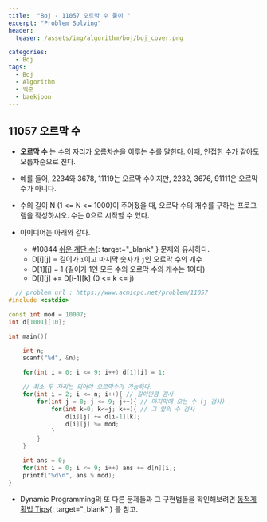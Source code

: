 ```yaml
---
title:  "Boj - 11057 오르막 수 풀이 "
excerpt: "Problem Solving"
header:
  teaser: /assets/img/algorithm/boj/boj_cover.png

categories:
  - Boj
tags:
  - Boj
  - Algorithm
  - 백준
  - baekjoon
---
```

## 11057 오르막 수

- __오르막 수__ 는 수의 자리가 오름차순을 이루는 수를 말한다. 이때, 인접한 수가 같아도 오름차순으로 친다.
- 예를 들어, 2234와 3678, 11119는 오르막 수이지만, 2232, 3676, 91111은 오르막 수가 아니다.
- 수의 길이 N (1 <= N <= 1000)이 주어졌을 때, 오르막 수의 개수를 구하는 프로그램을 작성하시오. 수는 0으로 시작할 수 있다.

- 아이디어는 아래와 같다.
  - #10844 [쉬운 계단 수](https://hyunjae-lee.github.io/boj/10844sol/){: target="_blank" } 문제와 유사하다.
  - D[i][j] = 길이가 `i`이고 마지막 숫자가 `j`인 오르막 수의 개수
  - D[1][j] = 1 (길이가 1인 모든 수의 오르막 수의 개수는 1이다)
  - D[i][j] += D[i-1][k] (0 <= k <= j)

```cpp
  // problem url : https://www.acmicpc.net/problem/11057
#include <cstdio>

const int mod = 10007;
int d[1001][10];

int main(){

    int n;
    scanf("%d", &n);

    for(int i = 0; i <= 9; i++) d[1][i] = 1;

    // 최소 두 자리는 되어야 오르막수가 가능하다.
    for(int i = 2; i <= n; i++){ // 길이만큼 검사
        for(int j = 0; j <= 9; j++){ // 마지막에 오는 수 (j 검사)
            for(int k=0; k<=j; k++){ // 그 앞의 수 검사
                d[i][j] += d[i-1][k];
                d[i][j] %= mod;
            }
        }
    }

    int ans = 0;
    for(int i = 0; i <= 9; i++) ans += d[n][i];
    printf("%d\n", ans % mod);
}
```

- Dynamic Programming의 또 다른 문제들과 그 구현법들을 확인해보려면 [동적계획법 Tips](https://hyunjae-lee.github.io/problem%20solving/DP1/){: target="_blank" } 를 참고.

